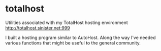 # totalhost
Utilities associated with my TotalHost hosting environment http://totalhost.sinister.net:999

I built a hosting program similar to AutoHost. Along the way I've needed various functions that might be useful to the general community. 
